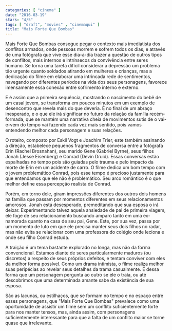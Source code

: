 ```yaml
---
categories: [ "cinema" ]
date: "2016-03-19"
stars: "4/5"
tags: [ "draft", "movies" , "cinemaqui" ]
title: "Mais Forte Que Bombas"
---
```

Mais Forte Que Bombas consegue pegar o contexto mais imediatista dos conflitos armados, onde pessoas morrem e sofrem todos os dias, e através de uma fotógrafa que vive esse dia-a-dia trazer a questão de outros tipos de conflitos, mais internos e intrínsecos da convivência entre seres humano. Se torna uma tarefa difícil considerar a depressão um problema tão urgente quanto soldados atirando em mulheres e crianças, mas a dedicação  do filme em elaborar uma intrincada rede de sentimentos, navegando por diferentes períodos na vida dos seus personagens, favorece imensamente essa conexão entre sofrimento interno e externo.

E é assim que a primeira sequência, mostrando o nascimento do bebê de um casal jovem, se transforma em poucos minutos em um exemplo de desencontro que revela mais do que deveria. É no final de um abraço inesperado, e o que ele irá significar no futuro da relação da família recém-formada, que se mantém uma narrativa cheia de movimentos sutis de o vai-e-vem do tempo vai fazendo cada vez mais sentido, pois vamos entendendo melhor cada personagem e suas relações.

O roteiro, composto por Eskil Vogt e Joachim Trier, este também assinando a direção, estabelece pequenos fragmentos de conversa entre a fotógrafa Erin (Rachel Brosnahan), seu marido Gene (Gabriel Byrne), seus filhos Jonah (Jesse Eisenberg) e Conrad (Devin Druid). Essas conversas estão espalhadas no tempo pois são guiadas pelo trauma e pelo impacto da morte de Erin em um acidente de carro. O filme dedica um bom tempo com o jovem problemático Conrad, pois esse tempo é precioso justamente para que entendamos que ele não é problemático. Seu arco romântico é o que melhor define essa percepção realista de Conrad.

Porém, em torno dele, giram impressões diferentes dos outros dois homens na família que passam por momentos diferentes em seus relacionamentos amorosos. Jonah está desesperado, premeditando que sua esposa o irá deixar. Experimentando talvez aquela ansiedade de pai de primeira viagem, ele foge de seu relacionamento buscando amparo tanto em uma ex-namorada quanto na casa de seu pai, Gene. Este, por sua vez, passa por um momento de luto em que ele precisa manter seus dois filhos no radar, mas não evita se relacionar com uma professora do colégio onde leciona e onde seu filho Conrad estuda.

A traição é um tema bastante explorado no longa, mas não da forma convencional. Estamos diante de seres particularmente maduros (ou discretos) a respeito de seus próprios defeitos, e tentam conviver com eles da melhor forma possível. Como um drama intimista, o filme realiza melhor suas peripécias ao revelar seus detalhes da trama casualmente. É dessa forma que um personagem pergunta ao outro se ele o traía, ou até descobrimos que uma determinada amante sabe da existência de sua esposa.

São as lacunas, ou estilhaços, que se formam no tempo e no espaço entre esses personagens, que "Mais Forte Que Bombas" prevalece como uma oportunidade de assistir um filme sem um conflito suficientemente forte para nos manter tensos, mas, ainda assim, com personagens suficientemente interessante para que a falta de um conflito maior se torne quase que irrelevante.
